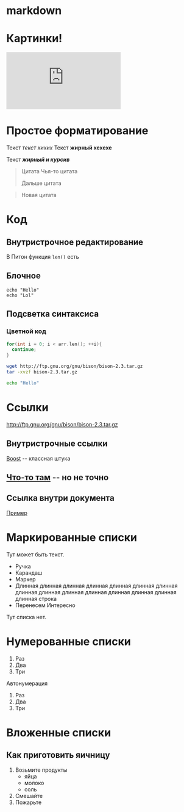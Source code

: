 # markdown

# Картинки!

![Тут должна быть картинка, если она не закрузилась](http://bipbap.ru/krasivye-kartinki/skachat-krasivye-kartinki-na-telefon-besplatno-38-foto.html)

# Простое форматирование

Текст *текст хихих* 
Текст **жирный хехехе**

Текст ***жирный и курсив***

> Цитата
Чья-то цитата
>
> Дальше цитата

> Новая цитата

# Код

## Внутристрочное редактирование

В Питон функция `len()` есть

## Блочное

```
echo "Hello"
echo "Lol"

```

## Подсветка синтаксиса

### Цветной код

```cpp
for(int i = 0; i < arr.len(); ++i){
  continue;
}

```

```sh
wget http://ftp.gnu.org/gnu/bison/bison-2.3.tar.gz
tar -xvzf bison-2.3.tar.gz

echo "Hello"
``` 

# Ссылки

http://ftp.gnu.org/gnu/bison/bison-2.3.tar.gz

## Внутристрочные ссылки

[Boost](http://ftp.gnu.org/gnu/bison/bison-2.3.tar.gz) -- классная штука

## [Что-то там][метка] -- но не точно

[метка]:http://ftp.gnu.org/gnu/bison/bison-2.3.tar.gz

## Ссылка внутри документа

[Пример](#%D0%91%D0%BB%D0%BE%D1%87%D0%BD%D0%BE%D0%B5)

# Маркированные списки

Тут может быть текст.

* Ручка
* Карандаш 
* Маркер
* Длинная длинная длинная длинная длинная длинная длинная длинная длинная длинная длинная длинная длинная
длинная длинная  строка
* Перенесем
  Интересно

Тут списка нет.

# Нумерованные списки

1. Раз
2. Два
3. Три

Автонумерация

1. Раз
1. Два
1. Три

# Вложенные списки

## Как приготовить яичницу

1. Возьмите продукты
    * яйца
    * молоко
    * соль
1. Смешайте
1. Пожарьте
